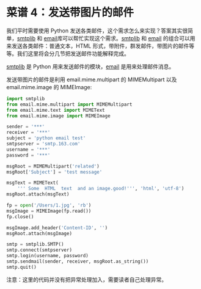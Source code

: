 # 菜谱 4：发送带图片的邮件

我们平时需要使用 Python 发送各类邮件，这个需求怎么来实现？答案其实很简单，[smtplib](https://docs.python.org/2/library/smtplib.html) 和 [email](https://docs.python.org/2/library/email.html)库可以帮忙实现这个需求。[smtplib](https://docs.python.org/2/library/smtplib.html) 和 [email](https://docs.python.org/2/library/email.html) 的组合可以用来发送各类邮件：普通文本，HTML 形式，带附件，群发邮件，带图片的邮件等等。我们这里将会分几节把发送邮件功能解释完成。

[smtplib](https://docs.python.org/2/library/smtplib.html) 是 Python 用来发送邮件的模块，[email](https://docs.python.org/2/library/email.html) 是用来处理邮件消息。

发送带图片的邮件是利用 email.mime.multipart 的 MIMEMultipart 以及 email.mime.image 的 MIMEImage:

```py
import smtplib
from email.mime.multipart import MIMEMultipart
from email.mime.text import MIMEText
from email.mime.image import MIMEImage

sender = '***'
receiver = '***'
subject = 'python email test'
smtpserver = 'smtp.163.com'
username = '***'
password = '***'

msgRoot = MIMEMultipart('related')
msgRoot['Subject'] = 'test message'

msgText = MIMEText(
    ''' Some  HTML  text  and an image.good!''', 'html', 'utf-8')
msgRoot.attach(msgText)

fp = open('/Users/1.jpg', 'rb')
msgImage = MIMEImage(fp.read())
fp.close()

msgImage.add_header('Content-ID', '')
msgRoot.attach(msgImage)

smtp = smtplib.SMTP()
smtp.connect(smtpserver)
smtp.login(username, password)
smtp.sendmail(sender, receiver, msgRoot.as_string())
smtp.quit() 
```

注意：这里的代码并没有把异常处理加入，需要读者自己处理异常。